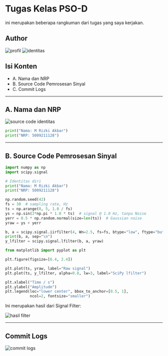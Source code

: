 # Tugas Kelas PSO-D

ini merupakan beberapa rangkuman dari tugas yang saya kerjakan.

## Author
![profil](https://github.com/RizkiAkbar12/Tugas-SPO/assets/108193209/21ab33f9-27fe-4a37-bd3b-f407f6f2d123)
![identitas](https://github.com/RizkiAkbar12/Tugas-SPO/assets/108193209/2775a751-b563-4e38-bef8-b62069ada416)




## Isi Konten
- A. Nama dan NRP
- B. Source Code Pemrosesan Sinyal
- C. Commit Logs

---

## A. Nama dan NRP

![source code identitas](https://github.com/RizkiAkbar12/Tugas-SPO/assets/108193209/b6157fc4-724a-4880-983a-21cd0c3461b3)
```py
print("Nama: M Rizki Akbar")
print("NRP: 5009211128")
```
---

## B. Source Code Pemrosesan Sinyal

```py
import numpy as np
import scipy.signal

# Identitas diri
print("Nama: M Rizki Akbar")
print("NRP: 5009211128")

np.random.seed(42) 
fs = 30  # sampling rate, Hz
ts = np.arange(0, 5, 1.0 / fs)  
ys = np.sin(2*np.pi * 1.0 * ts)  # signal @ 1.0 Hz, tanpa Noise
yerr = 0.5 * np.random.normal(size=len(ts))  # Gaussian noise
yraw = ys + yerr

b, a = scipy.signal.iirfilter(4, Wn=2.5, fs=fs, btype="low", ftype="butter")
print(b, a, sep="\n")
y_lfilter = scipy.signal.lfilter(b, a, yraw)

from matplotlib import pyplot as plt

plt.figure(figsize=[6.4, 2.4])

plt.plot(ts, yraw, label="Raw signal")
plt.plot(ts, y_lfilter, alpha=0.8, lw=3, label="SciPy lfilter")

plt.xlabel("Time / s")
plt.ylabel("Amplitude")
plt.legend(loc="lower center", bbox_to_anchor=[0.5, 1],
           ncol=2, fontsize="smaller")

```
Ini merupakan hasil dari Signal Filter:

![hasil filter](https://github.com/RizkiAkbar12/Tugas-SPO/assets/108193209/a30f44fd-de0d-464f-b446-e03f049391cb)

---

## Commit Logs
![commit logs](https://github.com/RizkiAkbar12/Tugas-SPO/assets/108193209/1f07042f-ea18-4806-9e82-749d93425bd4)


